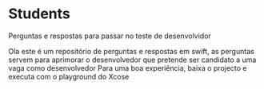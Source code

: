 # Students
Perguntas e respostas para passar no teste de desenvolvidor

Ola este é um repositório de perguntas e respostas em swift, as perguntas servem para aprimorar o desenvolvedor que pretende ser candidato a uma vaga como desenvolvedor
Para uma boa experiência, baixa o projecto e executa com o playground do Xcose
